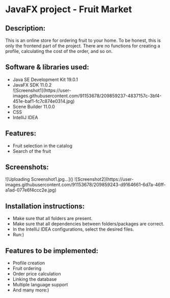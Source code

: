 <h1>JavaFX project - Fruit Market</h1>
<h2>Description:</h2>
<p>This is an online store for ordering fruit to your home. To be honest, this is only the frontend part of the project. There are no functions for creating a profile, calculating the cost of the order, and so on.</p>

<h2>Software & libraries used:</h2>
<ul>
  <li>Java SE Development Kit 19.0.1</li>
  <li>JavaFX SDK 11.0.2</li>![Screenshot1](https://user-images.githubusercontent.com/91153678/209859237-4837157c-3bf4-451e-baf1-fc7c874e0314.jpg)

  <li>Scene Builder 11.0.0</li>
  <li>CSS</li>
  <li>IntelliJ IDEA</ul>

<h2>Features:</h2>
<ul>
  <li>Fruit selection in the catalog</li>
  <li>Search of the fruit</li>
</ul>
<h2>Screenshots:</h2>
![Uploading Screenshot1.jpg…]()
![Screenshot2](https://user-images.githubusercontent.com/91153678/209859243-d9164661-6d7a-46ff-a1ad-077e6f4ccc2e.jpg)

<h2>Installation instructions:</h2>
<ul>
  <li>Make sure that all folders are present.</li>
  <li>Make sure that all dependencies between folders/packages are correct.</li>
  <li>In the IntelliJ IDEA configurations, select the desired files.</li>
  <li>Run:)</li>
</ul>
<h2>Features to be implemented:</h2>
<ul>
  <li>Profile creation</li>
  <li>Fruit ordering</li>
  <li>Order price calculation</li>
  <li>Linking the database</li>
  <li>Multiple language support</li>
  <li>And many more:) </li>

</ul>
